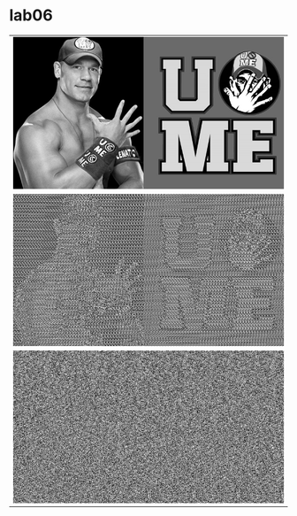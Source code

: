 # lab06

<table>
    <tr>
        <td><img src="./images/plain.bmp" alt="Can't find photo" width=100%></td>
    </tr>
  <tr>
    <td><img src="./images/ecb_crypto.bmp" alt="Can't find photo" width=100%></td>
  </tr>
    <tr>
    <td><img src="./images/cbc_crypto.bmp" alt="Can't find photo" width=100%></td>
  </tr>
</table>
